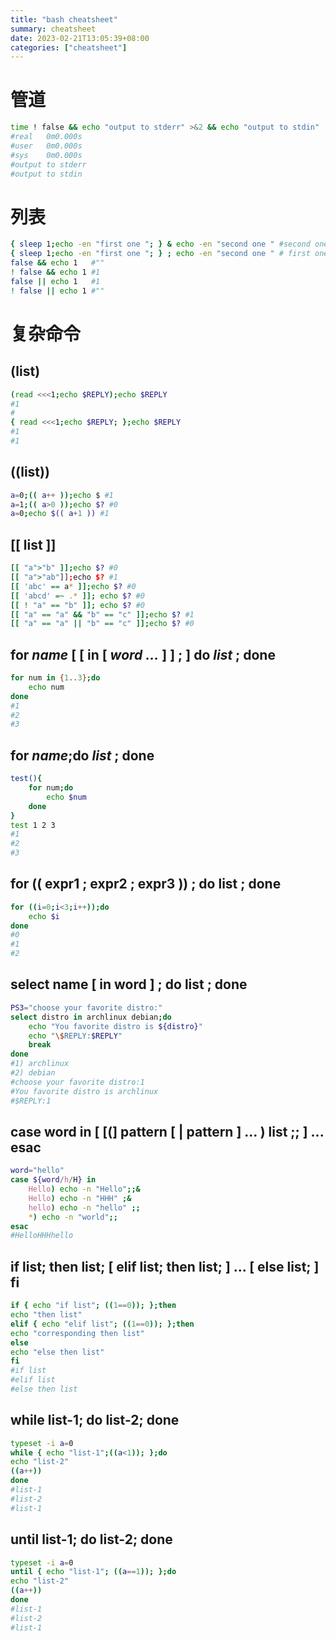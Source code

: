 ```yaml
---
title: "bash cheatsheet"
summary: cheatsheet
date: 2023-02-21T13:05:39+08:00
categories: ["cheatsheet"]
---
```

# 管道
``` bash
time ! false && echo "output to stderr" >&2 && echo "output to stdin"  |& cat 
#real	0m0.000s
#user	0m0.000s
#sys	0m0.000s
#output to stderr
#output to stdin
```
# 列表
``` bash
{ sleep 1;echo -en "first one "; } & echo -en "second one " #second one first one
{ sleep 1;echo -en "first one "; } ; echo -en "second one " # first one second one
false && echo 1   #""
! false && echo 1 #1
false || echo 1   #1
! false || echo 1 #"" 
```
# 复杂命令
## (list)
```bash
(read <<<1;echo $REPLY);echo $REPLY 
#1
#
{ read <<<1;echo $REPLY; };echo $REPLY
#1
#1
```
## ((list))
```bash
a=0;(( a++ ));echo $ #1
a=1;(( a>0 ));echo $? #0
a=0;echo $(( a+1 )) #1
```
## [[ list ]]
```bash
[[ "a">"b" ]];echo $? #0
[[ "a">"ab"]];echo $? #1
[[ 'abc' == a* ]];echo $? #0
[[ 'abcd' =~ .* ]]; echo $? #0
[[ ! "a" == "b" ]]; echo $? #0
[[ "a" == "a" && "b" == "c" ]];echo $? #1
[[ "a" == "a" || "b" == "c" ]];echo $? #0
```
##  for _name_ [ [ in [ _word ..._ ] ] ; ] do _list_ ; done
``` bash
for num in {1..3};do
	echo num
done
#1
#2
#3
```
## for _name_;do _list_ ; done
```bash
test(){
	for num;do
		echo $num
	done
}
test 1 2 3
#1
#2
#3
```
## for (( expr1 ; expr2 ; expr3 )) ; do list ; done
``` bash
for ((i=0;i<3;i++));do
	echo $i
done
#0
#1
#2
```
## select name [ in word ] ; do list ; done
``` bash
PS3="choose your favorite distro:"
select distro in archlinux debian;do
	echo "You favorite distro is ${distro}"
	echo "\$REPLY:$REPLY"
	break
done
#1) archlinux
#2) debian
#choose your favorite distro:1
#You favorite distro is archlinux
#$REPLY:1
```
## case word in [ [(] pattern [ | pattern ] ... ) list ;; ] ... esac
``` bash
word="hello"
case ${word/h/H} in
    Hello) echo -n "Hello";;&
    Hello) echo -n "HHH" ;&
    hello) echo -n "hello" ;;
    *) echo -n "world";;
esac
#HelloHHHhello
```
## if list; then list; [ elif list; then list; ] ... [ else list; ] fi
```bash
if { echo "if list"; ((1==0)); };then
echo "then list"
elif { echo "elif list"; ((1==0)); };then
echo "corresponding then list"
else
echo "else then list"
fi
#if list
#elif list
#else then list
```
## while list-1; do list-2; done
```bash
typeset -i a=0
while { echo "list-1";((a<1)); };do
echo "list-2"
((a++))
done
#list-1
#list-2
#list-1
```
## until list-1; do list-2; done
```bash
typeset -i a=0
until { echo "list-1"; ((a==1)); };do
echo "list-2"
((a++))
done
#list-1
#list-2
#list-1
```


